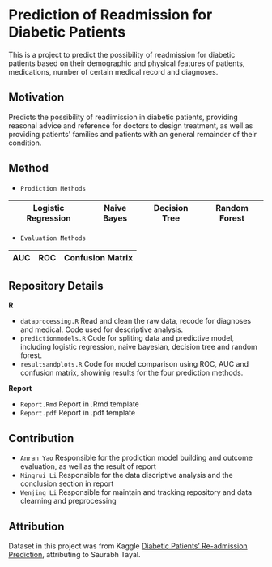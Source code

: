 
# Prediction of Readmission for Diabetic Patients

This is a project to predict the possibility of
readmission for diabetic patients based on their demographic and
physical features of patients, medications, number of certain medical
record and diagnoses.

## Motivation
Predicts the possibility of readimission in diabetic patients, providing reasonal advice and reference for doctors to design treatment, as well as providing patients' families and patients with an general remainder of their condition.

## Method
- `Prodiction Methods` 

| Logistic Regression | Naive Bayes | Decision Tree | Random Forest |
|---------------------|-------------|---------------|---------------|

- `Evaluation Methods` 

| AUC | ROC | Confusion Matrix |
|-----|-----|------------------|


## Repository Details

**R**  
- `dataprocessing.R` Read and clean the raw data, recode for diagnoses
and medical. Code used for descriptive analysis.  
- `predictionmodels.R` Code for spliting data and predictive model,
including logistic regression, naive bayesian, decision tree and random
forest.  
- `resultsandplots.R` Code for model comparison using ROC, AUC and
confusion matrix, showinig results for the four prediction methods.

**Report** 
- `Report.Rmd` Report in .Rmd template
- `Report.pdf` Report in .pdf template

## Contribution
- `Anran Yao` Responsible for the prodiction model building and outcome evaluation, as well as the result of report
- `Mingrui Li` Responsible for the data discriptive analysis and the conclusion section in report
- `Wenjing Li` Responsible for maintain and tracking repository and data clearning and preprocessing

## Attribution

Dataset in this project was from Kaggle [Diabetic Patients’ Re-admission
Prediction](https://www.kaggle.com/datasets/saurabhtayal/diabetic-patients-readmission-prediction/code),
attributing to Saurabh Tayal.
